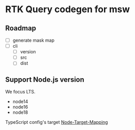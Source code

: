 # RTK Query codegen for msw

## Roadmap

- [ ] generate mask map
- [ ] cli
  - [ ] version
  - [ ] src
  - [ ] dist

## Support Node.js version

We focus LTS.

- node14
- node16
- node18

TypeScript config's target [Node-Target-Mapping](https://github.com/microsoft/TypeScript/wiki/Node-Target-Mapping)
